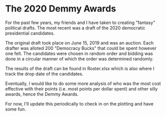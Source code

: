 # The 2020 Demmy Awards
For the past few years, my friends and I have taken to creating "fantasy" political drafts. The most recent was a draft of the 2020 democratic presidential candidates.

The original draft took place on June 15, 2019 and was an auction. Each drafter was alloted 200 "Democracy Bucks" that could be spent however one felt. The candidates were chosen in random order and bidding was done in a circular manner of which the order was determined randomly.

The results of the draft can be found in Roster.xlsx which is also where I track the drop date of the candidates.

Eventually, I would like to do some more analysis of who was the most cost effective with their points (i.e. most points per dollar spent) and other silly awards, hence the Demmy Awards.

For now, I'll update this periodically to check in on the plotting and have some fun.
